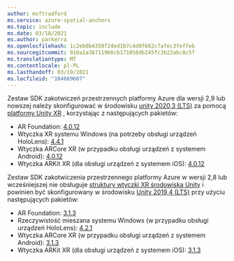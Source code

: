 ```yaml
---
author: msftradford
ms.service: azure-spatial-anchors
ms.topic: include
ms.date: 03/18/2021
ms.author: parkerra
ms.openlocfilehash: 1c2eb0b4350f24ed1b7c4d0f662c7afec3feffeb
ms.sourcegitcommit: 910a1a38711966cb171050db245fc3b22abc8c5f
ms.translationtype: MT
ms.contentlocale: pl-PL
ms.lasthandoff: 03/19/2021
ms.locfileid: "104669607"
---
```

Zestaw SDK zakotwiczeń przestrzennych platformy Azure dla wersji 2,9 lub nowszej należy skonfigurować w środowisku [unity 2020,3 (LTS)](https://unity3d.com/unity/whats-new/2020.3.0) za pomocą [platformy Unity XR](https://docs.unity3d.com/Manual/XRPluginArchitecture.html) , korzystając z następujących pakietów:

- AR Foundation: [4.0.12](https://docs.unity3d.com/Packages/com.unity.xr.arfoundation@4.0/manual/index.html)
- Wtyczka XR systemu Windows (na potrzeby obsługi urządzeń HoloLens): [4.4.1](https://docs.unity3d.com/Packages/com.unity.xr.windowsmr@4.4/manual/index.html)
- Wtyczka ARCore XR (w przypadku obsługi urządzeń z systemem Android): [4.0.12](https://docs.unity3d.com/Packages/com.unity.xr.arcore@4.0/manual/index.html)
- Wtyczka ARKit XR (dla obsługi urządzeń z systemem iOS): [4.0.12](https://docs.unity3d.com/Packages/com.unity.xr.arkit@4.0/manual/index.html)

Zestaw SDK zakotwiczenia przestrzennego platformy Azure w wersji 2,8 lub wcześniejszej nie obsługuje [struktury wtyczki XR środowiska Unity](https://docs.unity3d.com/Manual/XRPluginArchitecture.html) i powinien być skonfigurowany w środowisku [Unity 2019,4 (LTS)](https://unity.com/releases/2019-lts) przy użyciu następujących pakietów:

- AR Foundation: [3.1.3](https://docs.unity3d.com/Packages/com.unity.xr.arfoundation@3.1/manual/index.html)
- Rzeczywistość mieszana systemu Windows (w przypadku obsługi urządzeń HoloLens): [4.2.1](https://docs.unity3d.com/Packages/com.unity.xr.windowsmr.metro@4.2/manual/index.html)
- Wtyczka ARCore XR (w przypadku obsługi urządzeń z systemem Android): [3.1.3](https://docs.unity3d.com/Packages/com.unity.xr.arcore@3.1/manual/index.html)
- Wtyczka ARKit XR (dla obsługi urządzeń z systemem iOS): [3.1.3](https://docs.unity3d.com/Packages/com.unity.xr.arkit@3.1/manual/index.html)
